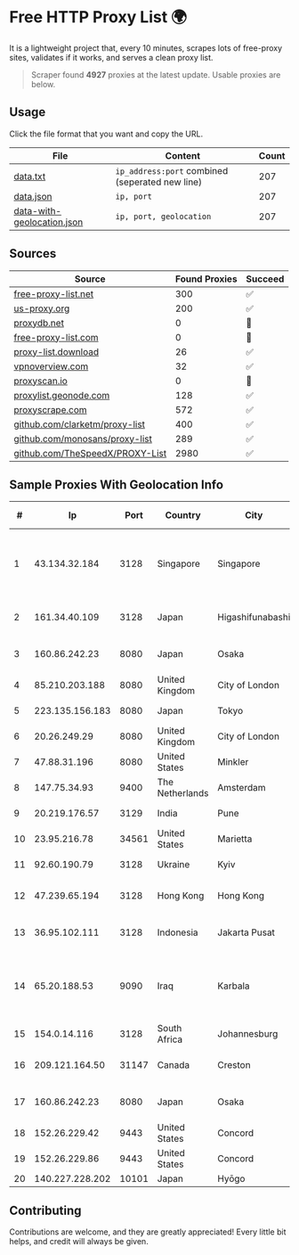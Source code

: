 
# Free HTTP Proxy List 🌍

It is a lightweight project that, every 10 minutes, scrapes lots of free-proxy sites, validates if it works, and serves a clean proxy list.


> Scraper found **4927** proxies at the latest update. Usable proxies are below.

## Usage

Click the file format that you want and copy the URL.


|File|Content|Count|
|----|-------|-----|
|[data.txt](https://raw.githubusercontent.com/themiralay/Proxy-List-World/master/data.txt)|`ip_address:port` combined (seperated new line)|207|
|[data.json](https://raw.githubusercontent.com/themiralay/Proxy-List-World/master/data.json)|`ip, port`|207|
|[data-with-geolocation.json](https://raw.githubusercontent.com/themiralay/Proxy-List-World/master/data-with-geolocation.json)|`ip, port, geolocation`|207|

## Sources

|Source|Found Proxies|Succeed|
|------|-------------|-------|
|[free-proxy-list.net](https://free-proxy-list.net)|300|✅|
|[us-proxy.org](https://www.us-proxy.org)|200|✅|
|[proxydb.net](http://proxydb.net)|0|🚫|
|[free-proxy-list.com](https://free-proxy-list.com/?page=&port=&type%5B%5D=http&type%5B%5D=https&up_time=0&search=Search)|0|🚫|
|[proxy-list.download](https://www.proxy-list.download/HTTP)|26|✅|
|[vpnoverview.com](https://vpnoverview.com/privacy/anonymous-browsing/free-proxy-servers)|32|✅|
|[proxyscan.io](https://www.proxyscan.io)|0|🚫|
|[proxylist.geonode.com](https://proxylist.geonode.com/api/proxy-list?limit=300&page=1&sort_by=lastChecked&sort_type=desc&protocols=http,https)|128|✅|
|[proxyscrape.com](https://api.proxyscrape.com/v2/?request=displayproxies&protocol=http&timeout=10000&country=all&ssl=all&anonymity=all)|572|✅|
|[github.com/clarketm/proxy-list](https://raw.githubusercontent.com/clarketm/proxy-list/master/proxy-list-raw.txt)|400|✅|
|[github.com/monosans/proxy-list](https://raw.githubusercontent.com/monosans/proxy-list/main/proxies/http.txt)|289|✅|
|[github.com/TheSpeedX/PROXY-List](https://raw.githubusercontent.com/TheSpeedX/PROXY-List/master/http.txt)|2980|✅|


## Sample Proxies With Geolocation Info

|#|Ip|Port|Country|City|Internet Service Provider|
|-|--|----|-------|----|-------------------------|
|1|43.134.32.184|3128|Singapore|Singapore|Shenzhen Tencent Computer Systems Company Limited|
|2|161.34.40.109|3128|Japan|Higashifunabashi|NTT PC Communications, Inc.|
|3|160.86.242.23|8080|Japan|Osaka|Sony Network Communications Inc|
|4|85.210.203.188|8080|United Kingdom|City of London|Microsoft Corporation|
|5|223.135.156.183|8080|Japan|Tokyo|So-net Corporation|
|6|20.26.249.29|8080|United Kingdom|City of London|Microsoft Corporation|
|7|47.88.31.196|8080|United States|Minkler|Alibaba.com LLC|
|8|147.75.34.93|9400|The Netherlands|Amsterdam|Packet Host, Inc.|
|9|20.219.176.57|3129|India|Pune|Microsoft Corporation|
|10|23.95.216.78|34561|United States|Marietta|HostPapa|
|11|92.60.190.79|3128|Ukraine|Kyiv|Wnet Ukraine LLC|
|12|47.239.65.194|3128|Hong Kong|Hong Kong|Alibaba (US) Technology Co., Ltd.|
|13|36.95.102.111|3128|Indonesia|Jakarta Pusat|PT. Telekomunikasi Indonesia|
|14|65.20.188.53|9090|Iraq|Karbala|Hulum Almustakbal Company for Communication Engineering and Services Ltd|
|15|154.0.14.116|3128|South Africa|Johannesburg|Cisp IP3|
|16|209.121.164.50|31147|Canada|Creston|TELUS Communications Inc.|
|17|160.86.242.23|8080|Japan|Osaka|Sony Network Communications Inc|
|18|152.26.229.42|9443|United States|Concord|MCNC|
|19|152.26.229.86|9443|United States|Concord|MCNC|
|20|140.227.228.202|10101|Japan|Hyōgo|InfoSphere|



## Contributing

Contributions are welcome, and they are greatly appreciated! Every
little bit helps, and credit will always be given.

